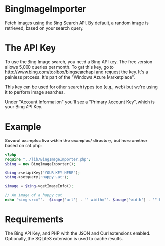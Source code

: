 # BingImageImporter
Fetch images using the Bing Search API. By default, a random image is retrieved, based on your search query. 

# The API Key
To use the Bing Image search, you need a Bing API key. The free version allows 5,000 queries per month. To get this key, go to http://www.bing.com/toolbox/bingsearchapi and request the key. It's a painless process. It's part of the "Windows Azure Marketplace".

This key can be used for other search types too (e.g., web) but we're using it to perform image searches.

Under "Account Information" you'll see a "Primary Account Key", which is your Bing API Key.

# Example
Several examples live within the examples/ directory, but here another based on cat.php:

```php
<?php
require "../lib/BingImageImporter.php";
$bing = new BingImageImporter();

$bing->setApiKey("YOUR KEY HERE");
$bing->setQuery("Happy Cat");

$image = $bing->getImageInfo();

// An image of a happy cat
echo '<img src="'.  $image['url'] . '" width="'. $image['width'] . '" height="'. $image['height'] . '"/>';
```

# Requirements
The Bing API Key, and PHP with the JSON and Curl extensions enabled. Optionally, the SQLite3 extension is used to cache results.


